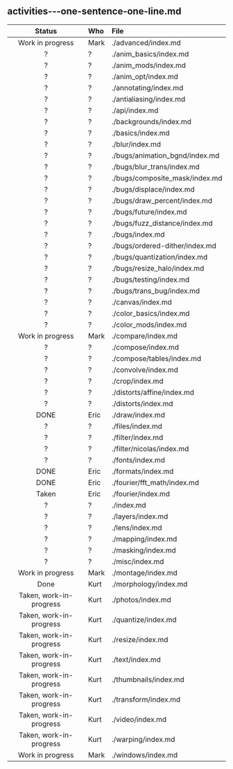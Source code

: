 ## activities---one-sentence-one-line.md

<!--
 table below as Markdown `pipe_table` (with "lazy"/"ugly" formatting)

 To see it as HTML, use:

   pandoc \
    -o activities---one-sentence-one-line.html \
       activities---one-sentence-one-line.md 

 To get a nicer table view within Markdown, use:

   pandoc \
    -o activities---one-sentence-one-line.ghmd \
    -f markdown \
    -t markdown_github \
       activities---one-sentence-one-line.md

-->


Status|Who|File
:-:|:-|:-
Work in progress|Mark|./advanced/index.md
?|?|./anim_basics/index.md
?|?|./anim_mods/index.md
?|?|./anim_opt/index.md
?|?|./annotating/index.md
?|?|./antialiasing/index.md
?|?|./api/index.md
?|?|./backgrounds/index.md
?|?|./basics/index.md
?|?|./blur/index.md
?|?|./bugs/animation_bgnd/index.md
?|?|./bugs/blur_trans/index.md
?|?|./bugs/composite_mask/index.md
?|?|./bugs/displace/index.md
?|?|./bugs/draw_percent/index.md
?|?|./bugs/future/index.md
?|?|./bugs/fuzz_distance/index.md
?|?|./bugs/index.md
?|?|./bugs/ordered-dither/index.md
?|?|./bugs/quantization/index.md
?|?|./bugs/resize_halo/index.md
?|?|./bugs/testing/index.md
?|?|./bugs/trans_bug/index.md
?|?|./canvas/index.md
?|?|./color_basics/index.md
?|?|./color_mods/index.md
Work in progress|Mark|./compare/index.md
?|?|./compose/index.md
?|?|./compose/tables/index.md
?|?|./convolve/index.md
?|?|./crop/index.md
?|?|./distorts/affine/index.md
?|?|./distorts/index.md
DONE|Eric|./draw/index.md
?|?|./files/index.md
?|?|./filter/index.md
?|?|./filter/nicolas/index.md
?|?|./fonts/index.md
DONE|Eric|./formats/index.md
DONE|Eric|./fourier/fft_math/index.md
Taken|Eric|./fourier/index.md
?|?|./index.md
?|?|./layers/index.md
?|?|./lens/index.md
?|?|./mapping/index.md
?|?|./masking/index.md
?|?|./misc/index.md
Work in progress|Mark|./montage/index.md
Done|Kurt|./morphology/index.md
Taken, work-in-progress|Kurt|./photos/index.md
Taken, work-in-progress|Kurt|./quantize/index.md
Taken, work-in-progress|Kurt|./resize/index.md
Taken, work-in-progress|Kurt|./text/index.md
Taken, work-in-progress|Kurt|./thumbnails/index.md
Taken, work-in-progress|Kurt|./transform/index.md
Taken, work-in-progress|Kurt|./video/index.md
Taken, work-in-progress|Kurt|./warping/index.md
Work in progress|Mark|./windows/index.md
